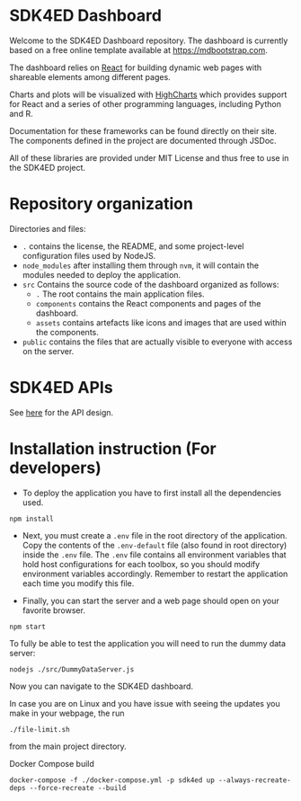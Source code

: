 # SDK4ED Dashboard

Welcome to the SDK4ED Dashboard repository. The dashboard is currently based on a free online template available at <https://mdbootstrap.com>.

The dashboard relies on [React](https://reactjs.org/) for building dynamic web pages with shareable elements among different pages.

Charts and plots will be visualized with [HighCharts](https://www.npmjs.com/package/highcharts-react-official) which provides support for React and a series of other programming languages, including Python and R.

Documentation for these frameworks can be found directly on their site. The components defined in the project are documented through JSDoc.

All of these libraries are provided under MIT License and thus free to use in the SDK4ED project.

# Repository organization
Directories and files:

- `.` contains the license, the README, and some project-level configuration files used by NodeJS.
- `node_modules` after installing them through `nvm`, it will contain the modules needed to deploy the application.
- `src` Contains the source code of the dashboard organized as follows:
    - `.` The root contains the main application files.
    - `components` contains the React components and pages of the dashboard.
    - `assets` contains artefacts like icons and images that are used within the components.
- `public` contains the files that are actually visible to everyone with access on the server.

# SDK4ED APIs
See [here](./api-design.md) for the API design.

# Installation instruction (For developers)
- To deploy the application you have to first install all the dependencies used. 
```
npm install
```

- Next, you must create a `.env` file in the root directory of the application. Copy the contents of the `.env-default` file (also found in root directory) inside the `.env` file. The `.env` file contains all environment variables that hold host configurations for each toolbox, so you should modify environment variables accordingly. Remember to restart the application each time you modify this file.

- Finally, you can start the server and a web page should open on your favorite browser.
```
npm start
```

To fully be able to test the application you will need to run the dummy data server:
```
nodejs ./src/DummyDataServer.js
```
Now you can navigate to the SDK4ED dashboard.


In case you are on Linux and you have issue with seeing the updates you make in your webpage, the run
```
./file-limit.sh
```
from the main project directory.


Docker Compose build
```
docker-compose -f ./docker-compose.yml -p sdk4ed up --always-recreate-deps --force-recreate --build
```
